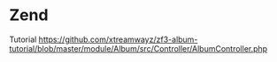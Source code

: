 # Zend
Tutorial
https://github.com/xtreamwayz/zf3-album-tutorial/blob/master/module/Album/src/Controller/AlbumController.php
